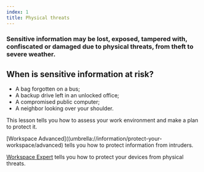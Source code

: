 ```yaml
---
index: 1
title: Physical threats
---
```

### Sensitive information may be lost, exposed, tampered with, confiscated or damaged due to physical threats, from theft to severe weather. 

## When is sensitive information at risk? 

* A bag forgotten on a bus;
* A backup drive left in an unlocked office;
* A compromised public computer; 
* A neighbor looking over your shoulder. 

This lesson tells you how to assess your work environment and make a plan to protect it.

[Workspace Advanced]((umbrella://information/protect-your-workspace/advanced) tells you how to protect information from intruders.

[Workspace Expert](umbrella://information/protect-your-workspace/expert) tells you how to protect your devices from physical threats.